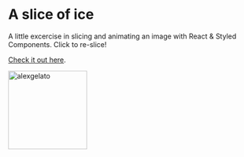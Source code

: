 # A slice of ice

A little excercise in slicing and animating an image with React & Styled Components. Click to re-slice!

[Check it out here](https://alexgelato.netlify.app).

<img width="160" alt="alexgelato" src="https://user-images.githubusercontent.com/72527002/133254728-67bd25fa-e9f2-4f4b-a039-3d430811019d.png">
